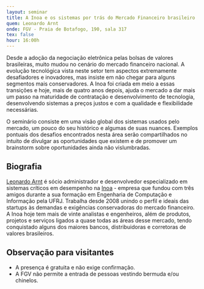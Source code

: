 ```yaml
---
layout: seminar
title: A Inoa e os sistemas por trás do Mercado Financeiro brasileiro
quem: Leonardo Arnt
onde: FGV - Praia de Botafogo, 190, sala 317
tex: false
hour: 16:00h
---
```


Desde a adoção da negociação eletrônica pelas bolsas de valores
brasileiras, muito mudou no cenário do mercado financeiro nacional. A
evolução tecnológica vista neste setor tem aspectos extremamente
desafiadores e inovadores, mas insiste em não chegar para alguns
segmentos mais conservadores. A Inoa foi criada em meio a essas
transições e hoje, mais de quatro anos depois, ajuda o mercado a dar
mais um passo na maturidade de contratação e desenvolvimento de
tecnologia, desenvolvendo sistemas a preços justos e com a qualidade e
flexibilidade necessárias.

O seminário consiste em uma visão global dos sistemas usados pelo
mercado, um pouco do seu histórico e algumas de suas nuances. Exemplos
pontuais dos desafios encontrados nesta área serão compartilhados no
intuito de divulgar as oportunidades que existem e de promover um
brainstorm sobre oportunidades ainda não vislumbradas.

## Biografia

[Leonardo Arnt](http://www.linkedin.com/in/leoarnt) é sócio
administrador e desenvolvedor especializado em sistemas críticos em
desempenho na [Inoa](http://www.inoa.com.br) - empresa que fundou com
três amigos durante a sua formação em Engenharia de Computação e
Informação pela UFRJ. Trabalha desde 2008 unindo o perfil e ideais das
startups às demandas e exigências conservadoras do mercado
financeiro. A Inoa hoje tem mais de vinte analistas e engenheiros,
além de produtos, projetos e serviços ligados a quase todas as áreas
desse mercado, tendo conquistado alguns dos maiores bancos,
distribuidoras e corretoras de valores brasileiros.

## Observação para visitantes

- A presença é gratuita e não exige confirmação.
- A FGV não permite a entrada de pessoas vestindo bermuda e/ou
  chinelos.
